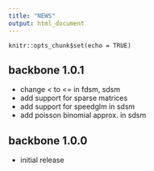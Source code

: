 ```yaml
---
title: "NEWS"
output: html_document
---
```


```{r setup, include=FALSE}
knitr::opts_chunk$set(echo = TRUE)
```
## backbone 1.0.1

* change < to <= in fdsm, sdsm
* add support for sparse matrices
* add support for speedglm in sdsm
* add poisson binomial approx. in sdsm

## backbone 1.0.0

* initial release
